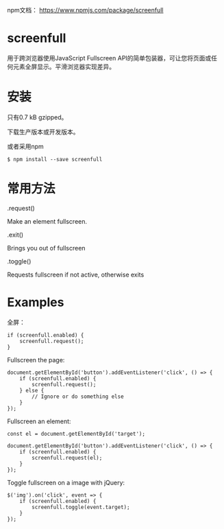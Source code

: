 
npm文档： https://www.npmjs.com/package/screenfull



# screenfull

用于跨浏览器使用JavaScript Fullscreen API的简单包装器，可让您将页面或任何元素全屏显示。平滑浏览器实现差异。


# 安装

只有0.7 kB gzipped。

下载生产版本或开发版本。

或者采用npm

```
$ npm install --save screenfull
```


# 常用方法

.request()

Make an element fullscreen.


.exit()

Brings you out of fullscreen


.toggle()

Requests fullscreen if not active, otherwise exits


# Examples

全屏：
```
if (screenfull.enabled) {
    screenfull.request();
}
```

Fullscreen the page:

```
document.getElementById('button').addEventListener('click', () => {
    if (screenfull.enabled) {
        screenfull.request();
    } else {
        // Ignore or do something else
    }
});
```

Fullscreen an element:
```
const el = document.getElementById('target');
 
document.getElementById('button').addEventListener('click', () => {
    if (screenfull.enabled) {
        screenfull.request(el);
    }
});
```

Toggle fullscreen on a image with jQuery:
```
$('img').on('click', event => {
    if (screenfull.enabled) {
        screenfull.toggle(event.target);
    }
});
```



